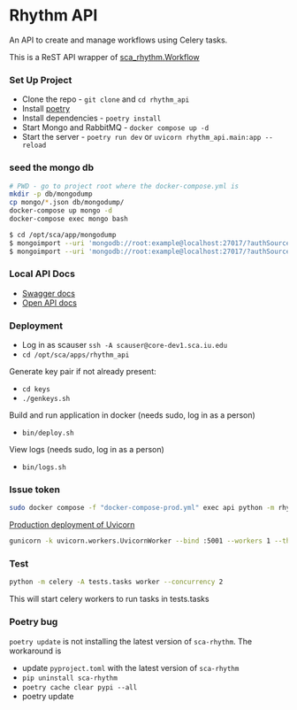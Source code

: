# Rhythm API
An API to create and manage workflows using Celery tasks.

This is a ReST API wrapper of [sca_rhythm.Workflow](https://pypi.org/project/sca-rhythm/)

### Set Up Project
- Clone the repo - `git clone` and `cd rhythm_api`
- Install [poetry](https://python-poetry.org/docs/)
- Install dependencies - `poetry install`
- Start Mongo and RabbitMQ - `docker compose up -d`
- Start the server - `poetry run dev` or `uvicorn rhythm_api.main:app --reload`


### seed the mongo db
```bash
# PWD - go to project root where the docker-compose.yml is
mkdir -p db/mongodump
cp mongo/*.json db/mongodump/
docker-compose up mongo -d
docker-compose exec mongo bash

$ cd /opt/sca/app/mongodump
$ mongoimport --uri 'mongodb://root:example@localhost:27017/?authSource=admin' --jsonArray --db celery --collection celery_taskmeta --file celery_taskmeta.json
$ mongoimport --uri 'mongodb://root:example@localhost:27017/?authSource=admin' --jsonArray --db celery --collection workflow_meta --file workflow_meta.json
```

### Local API Docs
- [Swagger docs](http://127.0.0.1:5000/docs#/)
- [Open API docs](http://127.0.0.1:5000/redoc)

### Deployment
- Log in as scauser `ssh -A scauser@core-dev1.sca.iu.edu`
- `cd /opt/sca/apps/rhythm_api`

Generate key pair if not already present:
- `cd keys`
- `./genkeys.sh`

Build and run application in docker (needs sudo, log in as a person)
- `bin/deploy.sh`

View logs (needs sudo, log in as a person)
- `bin/logs.sh`

### Issue token
```bash
sudo docker compose -f "docker-compose-prod.yml" exec api python -m rhythm_api.scripts.issue_token --sub <app-id>
```


[Production deployment of Uvicorn](https://www.uvicorn.org/deployment/#gunicorn)
```bash
gunicorn -k uvicorn.workers.UvicornWorker --bind :5001 --workers 1 --threads 1 --timeout 0 rhythm_api.main:app
```

### Test
```bash
python -m celery -A tests.tasks worker --concurrency 2
```

This will start celery workers to run tasks in tests.tasks


### Poetry bug

`poetry update` is not installing the latest version of `sca-rhythm`. The workaround is
- update `pyproject.toml` with the latest version of `sca-rhythm`
- `pip uninstall sca-rhythm`
- `poetry cache clear pypi --all`
- poetry update